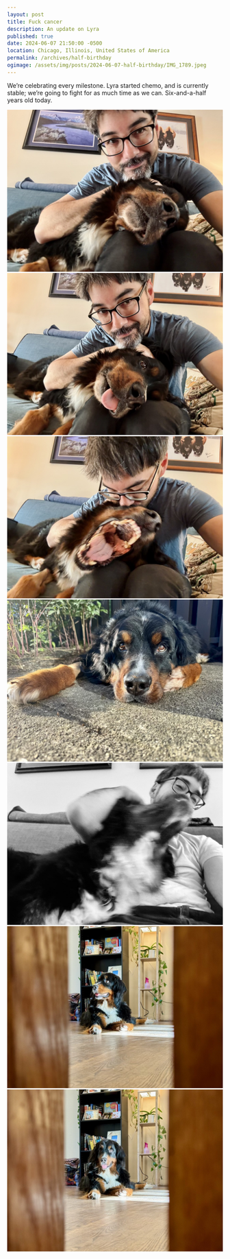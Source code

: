 ```yaml
---
layout: post
title: Fuck cancer
description: An update on Lyra
published: true
date: 2024-06-07 21:50:00 -0500
location: Chicago, Illinois, United States of America
permalink: /archives/half-birthday
ogimage: /assets/img/posts/2024-06-07-half-birthday/IMG_1789.jpeg
---
```

We’re celebrating every milestone. Lyra started chemo, and is currently stable; we’re going to fight for as much time as we can. Six-and-a-half years old today.

![Lyra and Benjamin (1 of 3)][1]
![Lyra and Benjamin (2 of 3)][2]
![Lyra and Benjamin (3 of 3)][3]
![Lyra in the sun][4]
![Lyra being a goof][5]
![Lyra at home (1 of 2)][6]
![Lyra at home (2 of 2)][7]

[1]: /assets/img/posts/2024-06-07-half-birthday/IMG_1425.jpeg
[2]: /assets/img/posts/2024-06-07-half-birthday/IMG_1426.jpeg
[3]: /assets/img/posts/2024-06-07-half-birthday/IMG_1430.jpeg
[4]: /assets/img/posts/2024-06-07-half-birthday/IMG_1665.jpeg
[5]: /assets/img/posts/2024-06-07-half-birthday/IMG_1789.jpeg
[6]: /assets/img/posts/2024-06-07-half-birthday/IMG_1973.jpeg
[7]: /assets/img/posts/2024-06-07-half-birthday/IMG_1975.jpeg